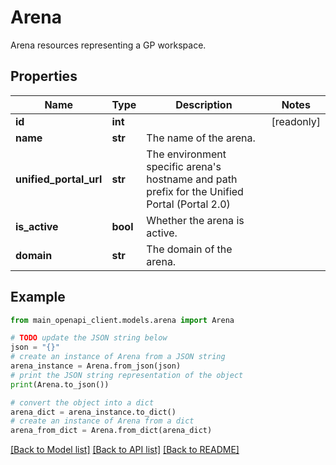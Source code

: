 # Arena

Arena resources representing a GP workspace.

## Properties

Name | Type | Description | Notes
------------ | ------------- | ------------- | -------------
**id** | **int** |  | [readonly] 
**name** | **str** | The name of the arena. | 
**unified_portal_url** | **str** | The environment specific arena&#39;s hostname and path prefix for the Unified Portal (Portal 2.0) | 
**is_active** | **bool** | Whether the arena is active. | 
**domain** | **str** | The domain of the arena. | 

## Example

```python
from main_openapi_client.models.arena import Arena

# TODO update the JSON string below
json = "{}"
# create an instance of Arena from a JSON string
arena_instance = Arena.from_json(json)
# print the JSON string representation of the object
print(Arena.to_json())

# convert the object into a dict
arena_dict = arena_instance.to_dict()
# create an instance of Arena from a dict
arena_from_dict = Arena.from_dict(arena_dict)
```
[[Back to Model list]](../README.md#documentation-for-models) [[Back to API list]](../README.md#documentation-for-api-endpoints) [[Back to README]](../README.md)


